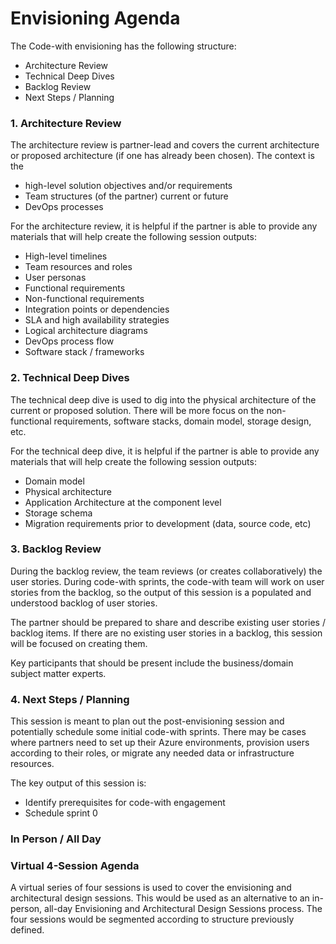 # Envisioning Agenda

The Code-with envisioning has the following structure:

* Architecture Review 
* Technical Deep Dives
* Backlog Review
* Next Steps / Planning

### 1. Architecture Review

The architecture review is partner-lead and covers the current architecture or proposed architecture (if one has already been chosen). The context is the 

-   high-level solution objectives and/or requirements
-   Team structures (of the partner) current or future
-   DevOps processes

For the architecture review, it is helpful if the partner is able to provide any materials that will help create the following session outputs:

* High-level timelines
* Team resources and roles
* User personas
* Functional requirements
* Non-functional requirements
* Integration points or dependencies
* SLA and high availability strategies
* Logical architecture diagrams
* DevOps process flow
* Software stack / frameworks


### 2. Technical Deep Dives

The technical deep dive is used to dig into the physical architecture of the current or proposed solution. There will be more focus on the non-functional requirements, software stacks, domain model, storage design, etc.

For the technical deep dive, it is helpful if the partner is able to provide any materials that will help create the following session outputs:
* Domain model
* Physical architecture
* Application Architecture at the component level
* Storage schema
* Migration requirements prior to development (data, source code, etc)


### 3. Backlog Review

During the backlog review, the team reviews (or creates collaboratively) the user stories.  During code-with sprints, the code-with team will work on user stories from the backlog, so the output of this session is a populated and understood backlog of user stories.  

The partner should be prepared to share and describe existing user stories / backlog items.  If there are no existing user stories in a backlog, this session will be focused on creating them.  

Key participants that should be present include the business/domain subject matter experts.

### 4. Next Steps / Planning

This session is meant to plan out the post-envisioning session and potentially schedule some initial code-with sprints.  There may be cases where partners need to set up their Azure environments, provision users according to their roles, or migrate any needed data or infrastructure resources.

The key output of this session is:

* Identify prerequisites for code-with engagement
* Schedule sprint 0

### In Person / All Day


### Virtual 4-Session Agenda

A virtual series of four sessions is used to cover the envisioning and architectural design sessions.  This would be used as an alternative to an in-person, all-day Envisioning and Architectural Design Sessions process.  The four sessions would be segmented according to structure previously defined.

